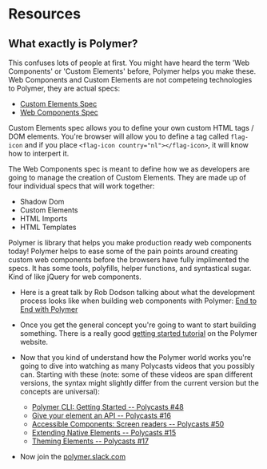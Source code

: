 # Resources

## What exactly is Polymer?

This confuses lots of people at first. You might have heard the term 'Web Components' or 'Custom Elements' before, Polymer helps you make these.  Web Components and Custom Elements are not competeing technologies to Polymer, they are actual specs:

  - [Custom Elements Spec](https://www.w3.org/TR/custom-elements/)
  - [Web Components Spec](https://github.com/w3c/webcomponents)
  
Custom Elements spec allows you to define your own custom HTML tags / DOM elements. You're browser will allow you to define a tag called `flag-icon` and if you place `<flag-icon country="nl"></flag-icon>`, it will know how to interpert it.

The Web Components spec is meant to define how we as developers are going to manage the creation of Custom Elements.  They are made up of four individual specs that will work together:
  
- Shadow Dom
- Custom Elements
- HTML Imports
- HTML Templates

Polymer is library that helps you make production ready web components today! Polymer helps to ease some of the pain points around creating custom web components before the browsers have fully implimented the specs.  It has some tools, polyfills, helper functions, and syntastical sugar.  Kind of like jQuery for web components.

- Here is a great talk by Rob Dodson talking about what the development process looks like when building web components with Polymer: [End to End with Polymer](https://www.youtube.com/watch?v=1f_Tj_JnStA)

- Once you get the general concept you're going to want to start building something. There is a really good [getting started tutorial](https://www.polymer-project.org/1.0/start/first-element/intro) on the Polymer website.

- Now that you kind of understand how the Polymer world works you're going to dive into watching as many Polycasts videos that you possibly can.  Starting with these (note: some of these videos are span different versions, the syntax might slightly differ from the current version but the concepts are universal):

  - [Polymer CLI: Getting Started -- Polycasts #48](https://youtu.be/pj2lmXVa84U)
  - [Give your element an API -- Polycasts #16](https://youtu.be/7jolqbtIdiY?list=PLNYkxOF6rcIDdS7HWIC_BYRunV6MHs5xo)
  - [Accessible Components: Screen readers -- Polycasts #50](https://www.youtube.com/watch?v=Lktz1KXbTOU)
  - [Extending Native Elements -- Polycasts #15](https://youtu.be/OV8BvxpNQOs)
  - [Theming Elements -- Polycasts #17](https://youtu.be/omASiF85JzI)

- Now join the [polymer.slack.com](polymer.slack.com)
